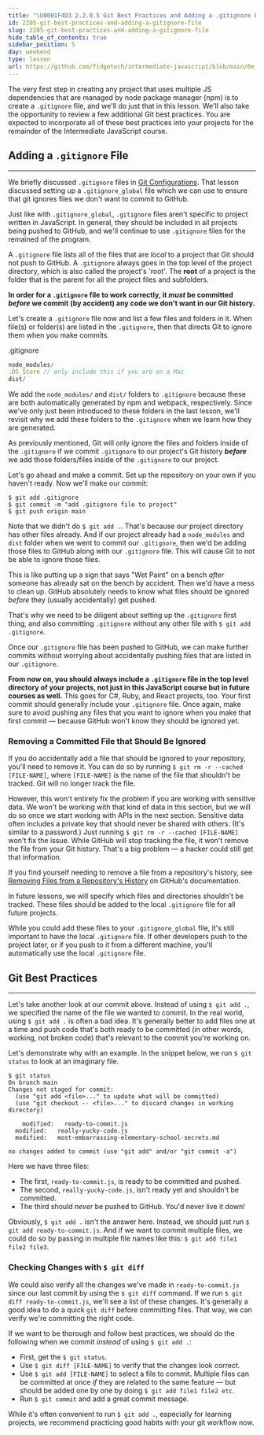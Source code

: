 ```yaml
---
title: "\U0001F4D3 2.2.0.5 Git Best Practices and Adding a .gitignore File"
id: 2205-git-best-practices-and-adding-a-gitignore-file
slug: 2205-git-best-practices-and-adding-a-gitignore-file
hide_table_of_contents: true
sidebar_position: 5
day: weekend
type: lesson
url: https://github.com/fidgetech/intermediate-javascript/blob/main/0e_git_best_practices_and_adding_a_gitignore_file.md
---
```


The very first step in creating any project that uses multiple JS dependencies that are managed by node package manager (npm) is to create a `.gitignore` file, and we'll do just that in this lesson. We'll also take the opportunity to review a few additional Git best practices. You are expected to incorporate all of these best practices into your projects for the remainder of the Intermediate JavaScript course.

## Adding a `.gitignore` File
---

We briefly discussed `.gitignore` files in [Git Configurations](https://old.learnhowtoprogram.com/introduction-to-programming/getting-started-with-intro-to-programming/git-configurations). That lesson discussed setting up a `.gitignore_global` file which we can use to ensure that git ignores files we don't want to commit to GitHub. 

Just like with `.gitignore_global`, `.gitignore` files aren't specific to project written in JavaScript. In general, they should be included in all projects being pushed to GitHub, and we'll continue to use `.gitignore` files for the remained of the program.

A `.gitignore` file lists all of the files that are _local_ to a project that Git should not push to GitHub. A `.gitignore` always goes in the top level of the project directory, which is also called the project's 'root'. The **root** of a project is the folder that is the parent for all the project files and subfolders. 

**In order for a `.gitignore` file to work correctly, it _must_ be committed _before_ we commit (by accident) any code we don't want in our Git history.**

Let's create a `.gitignore` file now and list a few files and folders in it. When file(s) or folder(s) are listed in the `.gitignore`, then that directs Git to ignore them when you make commits.

<div class="filename">.gitignore</div>

```js
node_modules/
.DS_Store // only include this if you are on a Mac
dist/
```

We add the `node_modules/` and `dist/` folders to `.gitignore` because these are both automatically generated by npm and webpack, respectively. Since we've only just been introduced to these folders in the last lesson, we'll revisit why we add these folders to the `.gitignore` when we learn how they are generated. 

As previously mentioned, Git will only ignore the files and folders inside of the `.gitignore` if we commit `.gitignore` to our project's Git history **_before_** we add those folders/files inside of the `.gitignore` to our project. 

Let's go ahead and make a commit. Set up the repository on your own if you haven't ready. Now we'll make our commit:

```shell
$ git add .gitignore
$ git commit -m "add .gitignore file to project"
$ git push origin main
```

Note that we didn't do `$ git add .`. That's because our project directory has other files already. And if our project already had a `node_modules` and `dist` folder when we went to commit our `.gitignore`, then we'd be adding those files to GitHub along with our `.gitignore` file. This will cause Git to not be able to ignore those files. 

This is like putting up a sign that says "Wet Paint" on a bench _after_ someone has already sat on the bench by accident. Then we'd have a mess to clean up. GitHub absolutely needs to know what files should be ignored _before_ they (usually accidentally) get pushed.

That's why we need to be diligent about setting up the `.gitignore` first thing, and also committing `.gitignore` without any other file with `$ git add .gitignore`. 

Once our `.gitignore` file has been pushed to GitHub, we can make further commits without worrying about accidentally pushing files that are listed in our `.gitignore`.

**From now on, you should always include a `.gitignore` file in the top level directory of your projects, not just in this JavaScript course but in future courses as well.** This goes for C#, Ruby, and React projects, too. Your first commit should generally include your `.gitignore` file. Once again, make sure to avoid pushing any files that you want to ignore when you make that first commit — because GitHub won't know they should be ignored yet.

### Removing a Committed File that Should Be Ignored

If you do accidentally add a file that should be ignored to your repository, you'll need to remove it. You can do so by running `$ git rm -r --cached [FILE-NAME]`, where `[FILE-NAME]` is the name of the file that shouldn't be tracked. Git will no longer track the file.

However, this won't entirely fix the problem if you are working with sensitive data. We won't be working with that kind of data in this section, but we will do so once we start working with APIs in the next section. Sensitive data often includes a private key that should never be shared with others. (It's similar to a password.) Just running `$ git rm -r --cached [FILE-NAME]` won't fix the issue. While GitHub will stop tracking the file, it won't remove the file from your Git history. That's a big problem — a hacker could still get that information. 

If you find yourself needing to remove a file from a repository's history, see [Removing Files from a Repository's History](https://help.github.com/en/github/managing-large-files/removing-files-from-a-repositorys-history) on GitHub's documentation.

In future lessons, we will specify which files and directories shouldn't be tracked. These files should be added to the local `.gitignore` file for all future projects. 

While you could add these files to your `.gitignore_global` file, it's still important to have the local `.gitignore` file. If other developers push to the project later, or if you push to it from a different machine, you'll automatically use the local `.gitignore` file.

## Git Best Practices
---

Let's take another look at our commit above. Instead of using `$ git add .`, we specified the name of the file we wanted to commit. In the real world, using `$ git add .` is often a bad idea. It's generally better to add files one at a time and push code that's both ready to be committed (in other words, working, not broken code) that's relevant to the commit you're working on.

Let's demonstrate why with an example. In the snippet below, we run `$ git status` to look at an imaginary file.

```shell
$ git status
On branch main
Changes not staged for commit:
  (use "git add <file>..." to update what will be committed)
  (use "git checkout -- <file>..." to discard changes in working directory)

	modified:   ready-to-commit.js
  modified:   really-yucky-code.js
  modified:   most-embarrassing-elementary-school-secrets.md

no changes added to commit (use "git add" and/or "git commit -a")
```

Here we have three files:

* The first, `ready-to-commit.js`, is ready to be committed and pushed.
* The second, `really-yucky-code.js`, isn't ready yet and shouldn't be committed.
* The third should _never_ be pushed to GitHub. You'd never live it down!

Obviously, `$ git add .` isn't the answer here. Instead, we should just run `$ git add ready-to-commit.js`. And if we want to commit multiple files, we could do so by passing in multiple file names like this: `$ git add file1 file2 file3`.

### Checking Changes with `$ git diff`

We could also verify all the changes we've made in `ready-to-commit.js` since our last commit by using the `$ git diff` command. If we run `$ git diff ready-to-commit.js`, we'll see a list of these changes. It's generally a good idea to do a quick `git diff` before committing files. That way, we can verify we're committing the right code.

If we want to be thorough and follow best practices, we should do the following when we commit _instead_ of using `$ git add .`:

* First, get the `$ git status`.
* Use `$ git diff [FILE-NAME]` to verify that the changes look correct.
* Use `$ git add [FILE-NAME]` to select a file to commit. Multiple files can be committed at once _if_ they are related to the same feature — but should be added one by one by doing `$ git add file1 file2 etc`.
* Run `$ git commit` and add a great commit message.

While it's often convenient to run `$ git add .`, especially for learning projects, we recommend practicing good habits with your git workflow now.
